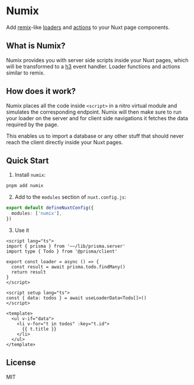 # Numix

Add [remix](https://remix.run/)-like [loaders](https://remix.run/docs/en/v1/guides/data-loading) and [actions](https://remix.run/docs/en/v1/guides/data-writes) to your Nuxt page components.

## What is Numix?

Numix provides you with server side scripts inside your Nuxt pages, which will be transformed to a [h3](https://github.com/unjs/h3) event handler. Loader functions and actions similar to remix.

## How does it work?

Numix places all the code inside `<script>` in a nitro virtual module and simulates the corresponding endpoint. Numix will then make sure to run your loader on the server and for client side navigations it fetches the data required by the page.

This enables us to import a database or any other stuff that should never reach the client directly inside your Nuxt pages.

## Quick Start

1. Install `numix`:

```bash
pnpm add numix
```

2. Add to the `modules` section of `nuxt.config.js`:

```ts
export default defineNuxtConfig({
  modules: ['numix'],
})
```

3. Use it

```vue
<script lang="ts">
import { prisma } from '~~/lib/prisma.server'
import type { Todo } from '@prisma/client'

export const loader = async () => {
  const result = await prisma.todo.findMany()
  return result
}
</script>

<script setup lang="ts">
const { data: todos } = await useLoaderData<Todo[]>()
</script>

<template>
  <ul v-if="data">
    <li v-for="t in todos" :key="t.id">
      {{ t.title }}
    </li>
  </ul>
</template>
```

## License

MIT
